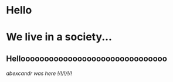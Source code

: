 # Hello

# We live in a society...

## Hellooooooooooooooooooooooooooooooo

###### abexcandr was here !/!/!/!/!
